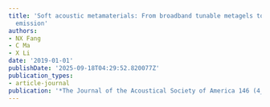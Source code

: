 ```yaml
---
title: 'Soft acoustic metamaterials: From broadband tunable metagels to directional
  emission'
authors:
- NX Fang
- C Ma
- X Li
date: '2019-01-01'
publishDate: '2025-09-18T04:29:52.820077Z'
publication_types:
- article-journal
publication: '*The Journal of the Acoustical Society of America 146 (4_Supplement)*'
---
```

